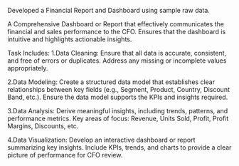 Developed a Financial Report and Dashboard using sample raw data. 

A Comprehensive Dashboard or Report that effectively communicates the financial and sales performance to the CFO. Ensures that the dashboard is intuitive and highlights actionable insights.

Task Includes:
1.Data Cleaning:
    Ensure that all data is accurate, consistent, and free of errors or duplicates.
    Address any missing or incomplete values appropriately.
    
2.Data Modeling:
    Create a structured data model that establishes clear relationships between key fields (e.g., Segment, Product, Country, Discount Band, etc.).
    Ensure the data model supports the KPIs and insights required.
    
3.Data Analysis:
    Derive meaningful insights, including trends, patterns, and performance metrics.
    Key areas of focus: Revenue, Units Sold, Profit, Profit Margins, Discounts, etc.
    
4.Data Visualization:
    Develop an interactive dashboard or report summarizing key insights.
    Include KPIs, trends, and charts to provide a clear picture of performance for CFO review.

